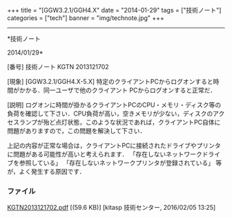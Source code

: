 ﻿+++
title = "[GGW3.2.1/GGH4.X"
date = "2014-01-29"
tags = ["技術ノート"]
categories = ["tech"]
banner = "img/technote.jpg"
+++

-----------------------------------------------------------------------------------------------------------------------------

*技術ノート

2014/01/29*


[番号]
技術ノート KGTN 2013121702

[現象]
[GGW3.2.1/GGH4.X-5.X]
特定のクライアントPCからログオンすると時間がかかる．同一ユーザで他のクライアント
PCからログオンすると正常だ．

[説明]
ログオンに時間が掛かるクライアントPCのCPU・メモリ・ディスク等の負荷を確認して下さい．CPU負荷が高い，空きメモリが少ない，ディスクのアクセスランプが殆ど点灯状態，このような状況であれば，クライアントPC自体に問題がありますので，この問題を解決して下さい．

上記の内容が正常な場合は，クライアントPCに接続されたドライブやプリンタに問題がある可能性が高いと考えられます．
「存在しないネットワークドライブを参照している」
「存在しないネットワークプリンタが登録されている」
等が，よく発生する原因です．


### ファイル

 
 


[KGTN2013121702.pdf](http://techreport.kitasp.net/attachments/download/2425/KGTN2013121702.pdf)
 [(59.6 KB)] [kitasp 技術センター, 2016/02/05
13:25]


 


 

